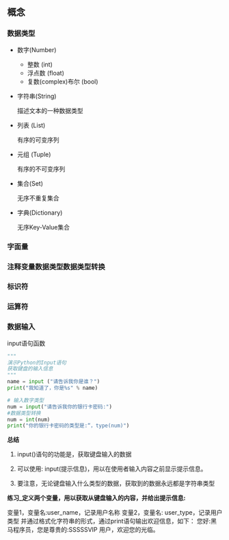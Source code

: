## 概念

### 数据类型

* 数字(Number)
  * 整数 (int)
  * 浮点数 (float)
  * 复数(complex)布尔 (bool)

* 字符串(String)

  描述文本的一种数据类型

* 列表 (List)

  有序的可变序列

* 元组 (Tuple)

  有序的不可变序列

* 集合(Set)

  无序不重复集合

* 字典(Dictionary)

  无序Key-Value集合



### 字面量



### 注释变量数据类型数据类型转换



### 标识符



### 运算符



### 数据输入

input语句函数

``` Python
"""
演示Python的Input语句
获取键盘的输入信息
"""
name = input ("请告诉我你是谁？")
print("我知道了，你是%s" % name)

# 输入数字类型
num = input("请告诉我你的银行卡密码:")
#数据类型转换
num = int(num) 
print("你的银行卡密码的类型是:“，type(num)")
```



**总结**

1. input()语句的功能是，获取键盘输入的数据

2. 可以使用: input(提示信息)，用以在使用者输入内容之前显示提示信息。

3. 要注意，无论键盘输入什么类型的数据，获取到的数据永远都是字符串类型

   

**练习_定义两个变量，用以获取从键盘输入的内容，并给出提示信息:** 

   变量1，变量名:user_name，记录用户名称
   变量2，变量名: user_type，记录用户类型
   并通过格式化字符串的形式，通过print语句输出欢迎信息，如下：
        您好:黑马程序员，您是尊贵的:SSSSSVIP 用户，欢迎您的光临。